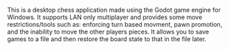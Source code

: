 This is a desktop chess application made using the Godot game engine for Windows. It supports LAN only multiplayer and provides some move restrictions/tools such as: enforcing turn based movment, pawn promotion, and the inability to move the other players pieces. It allows you to save games to a file and then restore the board state to that in the file later.
